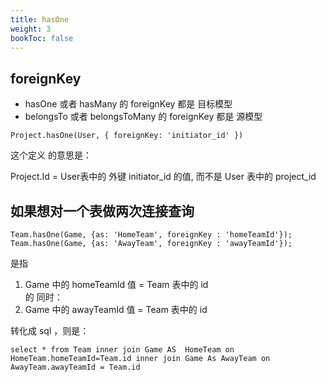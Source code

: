 ```yaml
---
title: hasOne
weight: 3
bookToc: false
---
```


## foreignKey

- hasOne 或者 hasMany 的 foreignKey 都是 目标模型
- belongsTo 或者 belongsToMany 的 foreignKey 都是 源模型
```
Project.hasOne(User, { foreignKey: 'initiator_id' })
```

这个定义 的意思是：

Project.Id = User表中的 外键 initiator_id 的值, 而不是 User 表中的 project_id

## 如果想对一个表做两次连接查询

```
Team.hasOne(Game, {as: 'HomeTeam', foreignKey : 'homeTeamId'});
Team.hasOne(Game, {as: 'AwayTeam', foreignKey : 'awayTeamId'});
```

是指 

1.   Game 中的 homeTeamId 值  =  Team 表中的 id   
的 同时：
2.  Game 中的 awayTeamId 值  =  Team 表中的 id  

转化成 sql ，则是：

```
select * from Team inner join Game AS  HomeTeam on HomeTeam.homeTeamId=Team.id inner join Game As AwayTeam on AwayTeam.awayTeamId = Team.id
```

